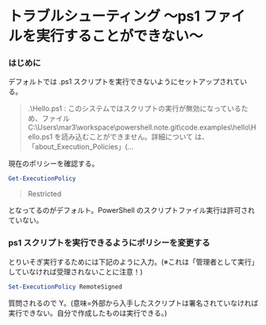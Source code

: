 # トラブルシューティング ～ps1 ファイルを実行することができない～

### はじめに

デフォルトでは .ps1 スクリプトを実行できないようにセットアップされている。

>.\Hello.ps1 : このシステムではスクリプトの実行が無効になっているため、ファイル
> C:\Users\mar3\workspace\powershell.note.git\code.examples\hello\Hello.ps1 を読み込むことができません。詳細について
> は、「about_Execution_Policies」(...

現在のポリシーを確認する。

```PowerShell
Get-ExecutionPolicy
```

> Restricted

となってるのがデフォルト。PowerShell のスクリプトファイル実行は許可されていない。

### ps1 スクリプトを実行できるようにポリシーを変更する

とりいそぎ実行するためには下記のように入力。(※これは「管理者として実行」していなければ受理されないことに注意！)

```PowerShell
Set-ExecutionPolicy RemoteSigned
```

質問されるので Y。(意味=外部から入手したスクリプトは署名されていなければ実行できない。自分で作成したものは実行できる。)
